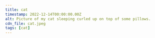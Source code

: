 ```yaml
---
title: cat
timestamp: 2022-12-14T00:00:00.00Z
alt: Picture of my cat sleeping curled up on top of some pillows.
cdn_file: cat.jpeg
tags: [cat]
---
```

